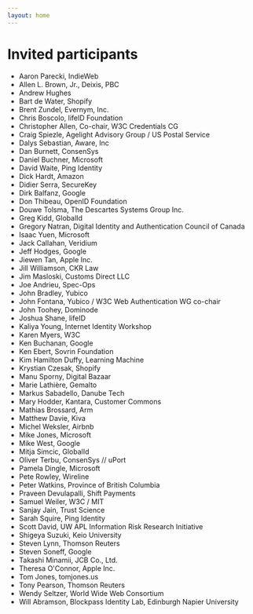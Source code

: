 ```yaml
---
layout: home
---
```


# Invited participants

* Aaron Parecki, IndieWeb
* Allen L. Brown, Jr., Deixis, PBC
* Andrew Hughes
* Bart de Water, Shopify
* Brent Zundel, Evernym, Inc.
* Chris Boscolo, lifeID Foundation
* Christopher Allen, Co-chair, W3C Credentials CG
* Craig Spiezle, Agelight Advisory Group / US Postal Service
* Dalys Sebastian, Aware, Inc
* Dan Burnett, ConsenSys
* Daniel Buchner, Microsoft
* David Waite, Ping Identity
* Dick Hardt, Amazon
* Didier Serra, SecureKey
* Dirk Balfanz, Google
* Don Thibeau, OpenID Foundation
* Douwe Tolsma, The Descartes Systems Group Inc.
* Greg Kidd, GlobalId
* Gregory Natran, Digital Identity and Authentication Council of Canada
* Isaac Yuen, Microsoft
* Jack Callahan, Veridium
* Jeff Hodges, Google
* Jiewen Tan, Apple Inc.
* Jill Williamson, CKR Law
* Jim Masloski, Customs Direct LLC
* Joe Andrieu, Spec-Ops
* John Bradley, Yubico
* John Fontana, Yubico / W3C Web Authentication WG co-chair
* John Toohey, Dominode
* Joshua Shane, lifeID
* Kaliya Young, Internet Identity Workshop
* Karen Myers, W3C
* Ken Buchanan, Google
* Ken Ebert, Sovrin Foundation
* Kim Hamilton Duffy, Learning Machine
* Krystian Czesak, Shopify
* Manu Sporny, Digital Bazaar
* Marie Lathière, Gemalto
* Markus Sabadello, Danube Tech
* Mary Hodder, Kantara, Customer Commons
* Mathias Brossard, Arm
* Matthew Davie, Kiva
* Michel Weksler, Airbnb
* Mike Jones, Microsoft
* Mike West, Google
* Mitja Simcic, GlobalId
* Oliver Terbu, ConsenSys // uPort
* Pamela Dingle, Microsoft
* Pete Rowley, Wireline
* Peter Watkins, Province of British Columbia
* Praveen Devulapalli, Shift Payments
* Samuel Weiler, W3C / MIT
* Sanjay Jain, Trust Science
* Sarah Squire, Ping Identity
* Scott David, UW APL Information Risk Research Initiative
* Shigeya Suzuki, Keio University
* Steven Lynn, Thomson Reuters
* Steven Soneff, Google
* Takashi Minamii, JCB Co., Ltd.
* Theresa O'Connor, Apple Inc.
* Tom Jones,  tomjones.us
* Tony Pearson, Thomson Reuters
* Wendy Seltzer, World Wide Web Consortium
* Will Abramson, Blockpass Identity Lab, Edinburgh Napier University
